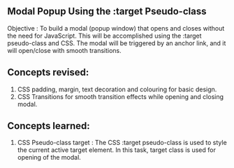 ## Modal Popup Using the :target Pseudo-class

Objective : To build a modal (popup window) that opens and closes without the need for JavaScript. This will be accomplished using the :target pseudo-class and CSS. The modal will be triggered by an anchor link, and it will open/close with smooth transitions.

## Concepts revised:

1. CSS padding, margin, text decoration and colouring for basic design.
2. CSS Transitions for smooth transition effects while opening and closing modal.

## Concepts learned:

1. CSS Pseudo-class target : The CSS :target pseudo-class is used to style the current active target element.
   In this task, target class is used for opening of the modal.
